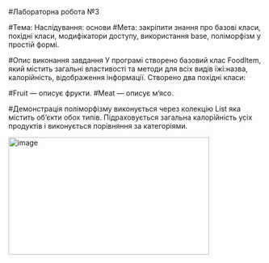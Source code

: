 #Лабораторна робота №3

#Тема: Наслідування: основи
#Мета: закріпити знання про базові класи, похідні класи, модифікатори доступу, використання base, поліморфізм у простій формі.

#Опис виконання завдання
У програмі створено базовий клас FoodItem, який містить загальні властивості та методи для всіх видів їжі:назва, калорійність, відображення інформації.
Створено два похідні класи:

#Fruit — описує фрукти.
#Meat — описує м’ясо.

#Демонстрація поліморфізму виконується через колекцію List<FoodItem> яка містить об’єкти обох типів.
Підраховується загальна калорійність усіх продуктів і виконується порівняння за категоріями.

<img width="397" height="232" alt="image" src="https://github.com/user-attachments/assets/a96a0f8a-83d7-47a1-ac72-5c9ddd60b79c" />
